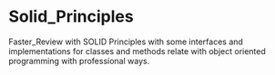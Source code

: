 # Solid_Principles
Faster_Review with SOLID Principles with some interfaces and implementations for classes and methods relate with object oriented programming with professional ways.
